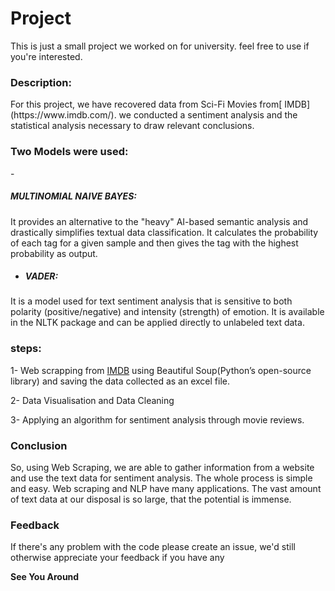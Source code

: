 <h1>Project</h1>
This is just a small project we worked on for university. 
feel free to use if you're interested.

<h3>Description:</h3>
For this project, we have recovered data from Sci-Fi Movies from[ IMDB](https://www.imdb.com/).
we conducted a sentiment analysis and the statistical analysis necessary to draw relevant conclusions.
<h3>Two Models were used:</h3>
- <h5>MULTINOMIAL NAIVE BAYES:</h5>
It provides an alternative to the "heavy" 
AI-based semantic analysis and drastically simplifies textual data classification.
It calculates the probability of each tag for a given sample and then gives the tag with the highest 
probability as output.


- <h5>VADER:</h5>
It is a model used for text sentiment analysis that is sensitive to both polarity (positive/negative) and intensity (strength) of emotion. It is available in the NLTK package and can be applied directly to unlabeled text data.




<h3>steps:</h3>

1- Web scrapping from [IMDB](https://www.imdb.com/) using Beautiful Soup(Python’s open-source library)
and saving the data collected as an excel file.


2- Data Visualisation and Data Cleaning 


3- Applying an algorithm for sentiment analysis through movie reviews. 

<h3>Conclusion</h3>

So, using Web Scraping, we are able to gather information from a website and use the text data for sentiment analysis.
The whole process is simple and easy. Web scraping and NLP have many applications. The vast amount of text data at our 
disposal is so large, that the potential is immense.
  
  
<h3>Feedback</h3>  
  
If there's any problem with the code please create an issue, we'd still
otherwise appreciate your feedback if you have any



**See You Around**
